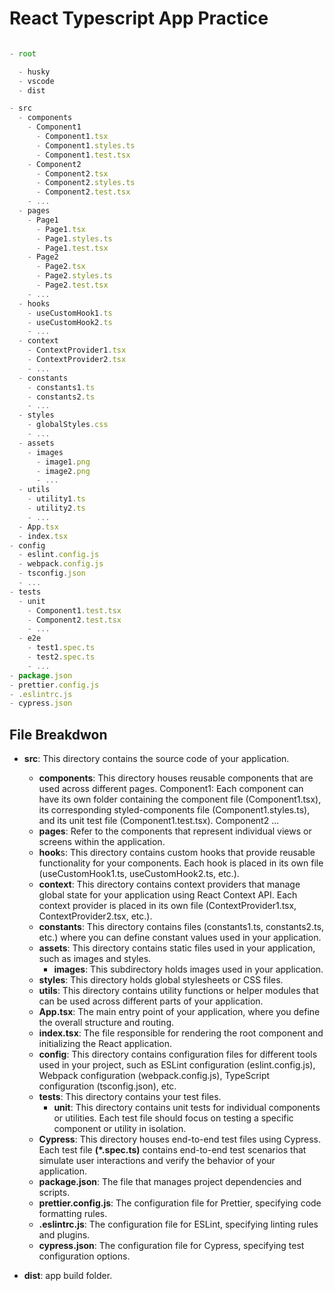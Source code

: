 

# React Typescript App Practice

```js

- root

  - husky
  - vscode
  - dist

- src
  - components
    - Component1
      - Component1.tsx
      - Component1.styles.ts
      - Component1.test.tsx
    - Component2
      - Component2.tsx
      - Component2.styles.ts
      - Component2.test.tsx
    - ...
  - pages
    - Page1
      - Page1.tsx
      - Page1.styles.ts
      - Page1.test.tsx
    - Page2
      - Page2.tsx
      - Page2.styles.ts
      - Page2.test.tsx
    - ...
  - hooks
    - useCustomHook1.ts
    - useCustomHook2.ts
    - ...
  - context
    - ContextProvider1.tsx
    - ContextProvider2.tsx
    - ...
  - constants
    - constants1.ts
    - constants2.ts
    - ...
  - styles
    - globalStyles.css
    - ...
  - assets
    - images
      - image1.png
      - image2.png
      - ...
  - utils
    - utility1.ts
    - utility2.ts
    - ...
  - App.tsx
  - index.tsx
- config
  - eslint.config.js
  - webpack.config.js
  - tsconfig.json
  - ...
- tests
  - unit
    - Component1.test.tsx
    - Component2.test.tsx
    - ...
  - e2e
    - test1.spec.ts
    - test2.spec.ts
    - ...
- package.json
- prettier.config.js
- .eslintrc.js
- cypress.json
```

## File Breakdwon

- **src**: This directory contains the source code of your application.

  - **components**: This directory houses reusable components that are used across different pages. Component1: Each component can have its own folder containing the component file (Component1.tsx), its corresponding styled-components file (Component1.styles.ts), and its unit test file (Component1.test.tsx). Component2 ...
  - **pages**: Refer to the components that represent individual views or screens within the application.
  - **hook**s: This directory contains custom hooks that provide reusable functionality for your components. Each hook is placed in its own file (useCustomHook1.ts, useCustomHook2.ts, etc.).
  - **context**: This directory contains context providers that manage global state for your application using React Context API. Each context provider is placed in its own file (ContextProvider1.tsx, ContextProvider2.tsx, etc.).
  - **constants**: This directory contains files (constants1.ts, constants2.ts, etc.) where you can define constant values used in your application.
  - **assets**: This directory contains static files used in your application, such as images and styles.
    - **images**: This subdirectory holds images used in your application.
  - **styles**: This directory holds global stylesheets or CSS files.
  - **utils**: This directory contains utility functions or helper modules that can be used across different parts of your application.
  - **App.tsx**: The main entry point of your application, where you define the overall structure and routing.
  - **index.tsx**: The file responsible for rendering the root component and initializing the React application.
  - **config**: This directory contains configuration files for different tools used in your project, such as ESLint configuration (eslint.config.js), Webpack configuration (webpack.config.js), TypeScript configuration (tsconfig.json), etc.
  - **tests**: This directory contains your test files.
    - **unit**: This directory contains unit tests for individual components or utilities. Each test file should focus on testing a specific component or utility in isolation.
  - **Cypress**: This directory houses end-to-end test files using Cypress. Each test file **(\*.spec.ts)** contains end-to-end test scenarios that simulate user interactions and verify the behavior of your application.
  - **package.json**: The file that manages project dependencies and scripts.
  - **prettier.config.js**: The configuration file for Prettier, specifying code formatting rules.
  - **.eslintrc.js**: The configuration file for ESLint, specifying linting rules and plugins.
  - **cypress.json**: The configuration file for Cypress, specifying test configuration options.

- **dist**: app build folder.
